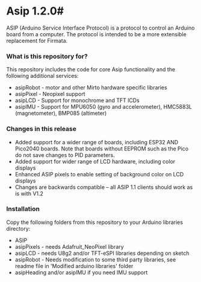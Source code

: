 # Asip 1.2.0#
ASIP (Arduino Service Interface Protocol) is a protocol to control an Arduino board from a computer. The protocol is intended to be a more extensible replacement for Firmata.

### What is this repository for? ###

This repository includes the code for core Asip functionality and the following additional services:
* asipRobot - motor and other Mirto hardware specific libraries  
* asipPixel - Neopixel support
* asipLCD - Support for monochrome and TFT lCDs
* asipIMU - Support for  MPU6050 (gyro and accelerometer), HMC5883L (magnetometer), BMP085 (altimeter)



### Changes in this release ###
* Added support for a wider range of boards, including ESP32 AND Pico2040 boards. Note that boards without EEPROM such as the Pico do not save changes to PID parameters.
* Added support for wider range of LCD hardware, including color displays
* Enhanced ASIP pixels to enable setting of background color on LCD displays
* Changes are backwards compatible – all ASIP 1.1 clients should work as is with V1.2


### Installation ###
Copy the following folders from this repository to your Arduino libraries directory:
* ASIP
* asipPixels - needs Adafruit_NeoPixel library
* asipLCD - needs U8g2 and/or TFT-eSPI libraries depending on sketch
* asipRobot - Needs modification to some third party libraries, see readme file in 'Modified arduino libraries' folder
* asipHeading and/or asipIMU if you need IMU support
